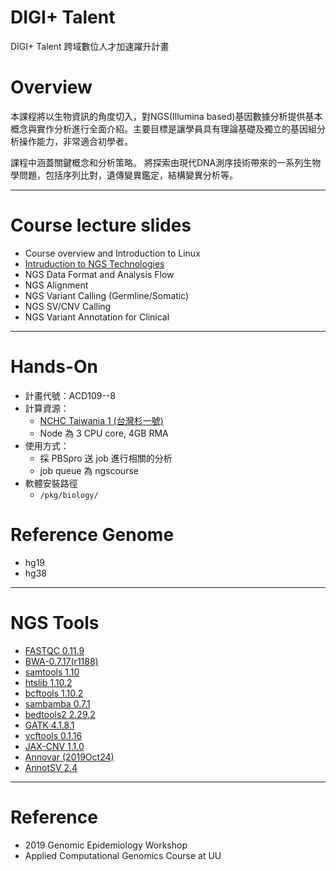 # DIGI+ Talent
DIGI+ Talent 跨域數位人才加速躍升計畫

# Overview
本課程將以生物資訊的角度切入，對NGS(Illumina based)基因數據分析提供基本概念與實作分析進行全面介紹。主要目標是讓學員具有理論基礎及獨立的基因組分析操作能力，非常適合初學者。

課程中涵蓋關鍵概念和分析策略。 將探索由現代DNA測序技術帶來的一系列生物學問題，包括序列比對，遺傳變異鑑定，結構變異分析等。

---
# Course lecture slides

* Course overview and Introduction to Linux
* [Intruduction to NGS Technologies](https://drive.google.com/file/d/1u8d6LMQPdOwSFaGVGNuHVRQh7q-oV9EN/view?usp=sharing) 
* NGS Data Format and Analysis Flow
* NGS Alignment
* NGS Variant Calling (Germline/Somatic)
* NGS SV/CNV Calling
* NGS Variant Annotation for Clinical

---
# Hands-On

* 計畫代號：ACD109--8
* 計算資源：
  * [NCHC Taiwania 1 (台灣杉一號)](https://iservice.nchc.org.tw/)
  * Node 為 3 CPU core, 4GB RMA
* 使用方式：
  * 採 PBSpro 送 job 進行相關的分析
  * job queue 為 ngscourse
* 軟體安裝路徑
  * `/pkg/biology/`

# Reference Genome
* hg19
* hg38

---
# NGS Tools

* [FASTQC 0.11.9](https://www.bioinformatics.babraham.ac.uk/projects/download.html#fastqc)
* [BWA-0.7.17(r1188)](https://github.com/lh3/bwa)
* [samtools 1.10](https://github.com/samtools/samtools)
* [htslib 1.10.2](https://github.com/samtools/htslib)
* [bcftools 1.10.2](https://github.com/samtools/bcftools)
* [sambamba 0.7.1](https://github.com/biod/sambamba)
* [bedtools2 2.29.2](https://github.com/arq5x/bedtools2)
* [GATK 4.1.8.1](https://github.com/broadinstitute/gatk/releases)
* [vcftools 0.1.16](https://github.com/vcftools/vcftools)
* [JAX-CNV 1.1.0](https://github.com/wanpinglee/JAX-CNV)
* [Annovar (2019Oct24)](https://doc-openbio.readthedocs.io/projects/annovar/en/latest/user-guide/download/)
* [AnnotSV 2.4](https://lbgi.fr/AnnotSV/downloads)

---
# Reference

* 2019 Genomic Epidemiology Workshop
* Applied Computational Genomics Course at UU